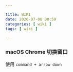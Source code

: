 ```yaml
---

title: WIKI
date: 2020-07-08 00:59
categories: [ wiki ]
tags: [ wiki ]

---
```


### macOS Chrome 切换窗口
使用 `command + arrow down`